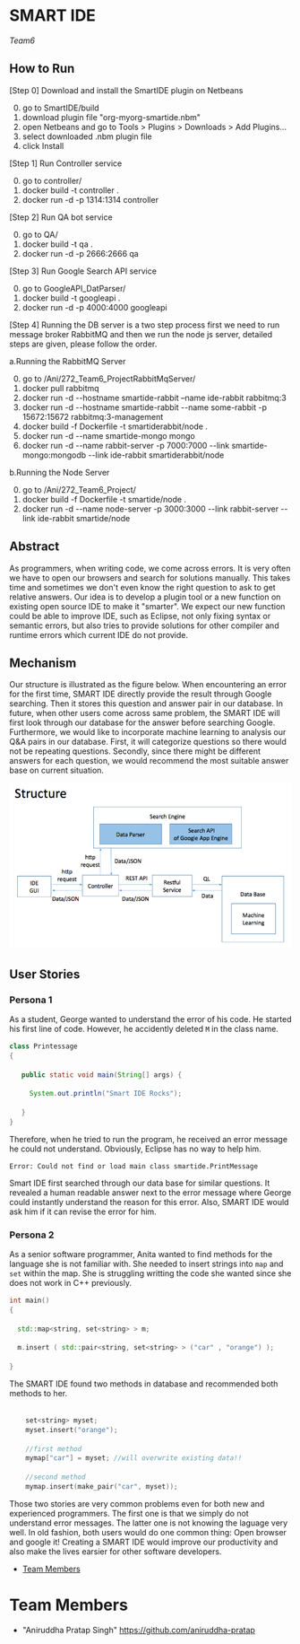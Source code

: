 # SMART IDE 
*Team6*

## How to Run
[Step 0] Download and install the SmartIDE plugin on Netbeans

0. go to SmartIDE/build
1. download plugin file "org-myorg-smartide.nbm"
2. open Netbeans and go to Tools > Plugins > Downloads > Add Plugins...
3. select downloaded .nbm plugin file
4. click Install

[Step 1] Run Controller service

0. go to controller/
1. docker build -t controller .
2. docker run -d -p 1314:1314 controller

[Step 2] Run QA bot service

0. go to QA/
1. docker build -t qa .
2. docker run -d -p 2666:2666 qa

[Step 3] Run Google Search API service

0. go to GoogleAPI_DatParser/
1. docker build -t googleapi .
2. docker run -d -p 4000:4000 googleapi


[Step 4] Running the DB server is a two step process first we need to run message broker RabbitMQ and then we run the node js server, detailed steps are given, please follow the order.

a.Running the RabbitMQ Server 

0. go to /Ani/272_Team6_ProjectRabbitMqServer/
1. docker pull rabbitmq
2. docker run -d --hostname smartide-rabbit –name ide-rabbit rabbitmq:3
3. docker run -d --hostname smartide-rabbit --name some-rabbit -p 15672:15672 rabbitmq:3-management
4. docker build -f Dockerfile -t smartiderabbit/node .
5. docker run -d --name smartide-mongo mongo
6. docker run -d --name rabbit-server -p 7000:7000 --link smartide-mongo:mongodb --link ide-rabbit smartiderabbit/node

b.Running the Node Server

0. go to /Ani/272_Team6_Project/
1. docker build -f Dockerfile -t smartide/node .
2. docker run -d --name node-server -p 3000:3000 --link rabbit-server --link ide-rabbit smartide/node

## Abstract

As programmers, when writing code, we come across errors. It is very often we have to open our browsers and search for solutions manually. This takes time and sometimes we don't even know the right question to ask to get relative answers. Our idea is to develop a plugin tool or a new function on existing open source IDE to make it "smarter". We expect our new function could be able to improve IDE, such as Eclipse, not only fixing syntax or semantic errors, but also tries to provide solutions for other compiler and runtime errors which current IDE do not provide. 

## Mechanism

Our structure is illustrated as the figure below. When encountering an error for the first time, SMART IDE directly provide the result through Google searching. Then it stores this question and answer pair in our database. In future, when other users come across same problem, the SMART IDE will first look through our database for the answer before searching Google. Furthermore, we would like to incorporate machine learning to analysis our Q&A pairs in our database. First, it will categorize questions so there would not be repeating questions. Secondly, since there might be different answers for each question, we would recommend the most suitable answer base on current situation.

![Structure](abstract/abstract.png?raw=true)


## User Stories

### Persona 1
As a student, George wanted to understand the error of his code. He started his first line of code. However, he accidently deleted `M` in the class name. 

```java
class Printessage
{

   public static void main(String[] args) {
     
     System.out.println("Smart IDE Rocks");

   }
}
```

Therefore, when he tried to run the program, he received an error message he could not understand. Obviously, Eclipse has no way to help him.

```
Error: Could not find or load main class smartide.PrintMessage
```

Smart IDE first searched through our data base for similar questions. It revealed a human readable answer next to the error message where George could instantly understand the reason for this error. Also, SMART IDE would ask him if it can revise the error for him. 

### Persona 2
As a senior software programmer, Anita wanted to find methods for the language she is not familiar with. She needed to insert strings into `map` and `set` within the map. She is struggling writting the code she wanted since she does not work in C++ previously.

```c++
int main()
{      

  std::map<string, set<string> > m;

  m.insert ( std::pair<string, set<string> > ("car" , "orange") );

}

```
The SMART IDE found two methods in database and recommended both methods to her.

```c++

	set<string> myset;
	myset.insert("orange");

	//first method
	mymap["car"] = myset; //will overwrite existing data!!

	//second method
	mymap.insert(make_pair("car", myset));

```

Those two stories are very common problems even for both new and experienced programmers. The first one is that we simply do not understand error messages. The latter one is not knowing the laguage very well. In old fashion, both users would do one common thing: Open browser and google it! Creating a SMART IDE would improve our productivity and also make the lives earsier for other software developers.

* [Team Members](#team-members)

# <a name="team-members"></a>Team Members
* "Aniruddha Pratap Singh" https://github.com/aniruddha-pratap

